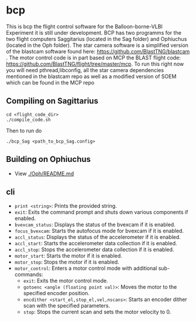 # bcp
This is bcp the flight control software for the Balloon-borne-VLBI Experiment it is still under development. BCP has two programms for the two flight computers Saggitarius (located in the Sag folder) and Ophiuchus (located in the Oph folder).  The star camera software is a simplified version of the blastcam software found here: https://github.com/BlastTNG/blastcam . The motor control code is in part based on MCP the BLAST flight code: https://github.com/BlastTNG/flight/tree/master/mcp. To run this right now you will need pthread,libconfig, all the star camera dependencies mentioned in the blastcam repo as well as a modified version of SOEM which can be found in the MCP repo 

## Compiling on Sagittarius
```
cd <flight_code_dir>
./compile_code.sh
```
Then to run do 
```
./bcp_Sag <path_to_bcp_Sag.config>
```
## Building on Ophiuchus
- View [./Oph/README.md](./Oph/README.md)

## cli

- `print <string>`: Prints the provided string.
- `exit`: Exits the command prompt and shuts down various components if enabled.
- `bvexcam_status`: Displays the status of the bvexcam if it is enabled.
- `focus_bvexcam`: Starts the autofocus mode for bvexcam if it is enabled.
- `accl_status`: Displays the status of the accelerometer if it is enabled.
- `accl_start`: Starts the accelerometer data collection if it is enabled.
- `accl_stop`: Stops the accelerometer data collection if it is enabled.
- `motor_start`: Starts the motor if it is enabled.
- `motor_stop`: Stops the motor if it is enabled.
- `motor_control`: Enters a motor control mode with additional sub-commands:
  - `exit`: Exits the motor control mode.
  - `gotoenc <angle (floating point val)>`: Moves the motor to the specified encoder position.
  - `encdither <start_el,stop_el,vel,nscans>`: Starts an encoder dither scan with the specified parameters.
  - `stop`: Stops the current scan and sets the motor velocity to 0.